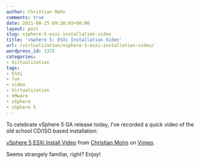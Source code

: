 ```yaml
---
author: Christian Mohn
comments: true
date: 2011-08-25 09:28:03+00:00
layout: post
slug: vsphere-5-esxi-installation-video
title: 'vSphere 5: ESXi Installation Video'
url: /virtualization/vsphere-5-esxi-installation-video/
wordpress_id: 1375
categories:
- Virtualization
tags:
- ESXi
- fun
- video
- Virtualization
- VMware
- vSphere
- vSphere 5
---
```


To celebrate vSphere 5 GA release today, I've recorded a quick video of the old school CD/ISO based installation:



[vSphere 5 ESXi Install Video](http://vimeo.com/28143629) from [Christian Mohn](http://vimeo.com/h0bbel) on [Vimeo](http://vimeo.com).



Seems strangely familiar, right? Enjoy!
